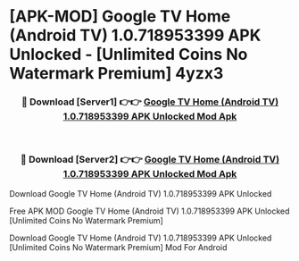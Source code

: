# [APK-MOD] Google TV Home (Android TV) 1.0.718953399 APK Unlocked - [Unlimited Coins No Watermark Premium] 4yzx3



<div align="center">
<h3>🔴 Download [Server1] 👉👉 <a href="https://momento.my/?title=Google_TV_Home_(Android_TV)_1.0.718953399_APK_Unlocked">Google TV Home (Android TV) 1.0.718953399 APK Unlocked Mod Apk</a></h3><br>

<h3>🔴 Download [Server2] 👉👉 <a href="https://momento.my/?title=Google_TV_Home_(Android_TV)_1.0.718953399_APK_Unlocked">Google TV Home (Android TV) 1.0.718953399 APK Unlocked Mod Apk</a></h3>
</div>



Download Google TV Home (Android TV) 1.0.718953399 APK Unlocked 

Free APK MOD Google TV Home (Android TV) 1.0.718953399 APK Unlocked [Unlimited Coins No Watermark Premium]

Download Google TV Home (Android TV) 1.0.718953399 APK Unlocked [Unlimited Coins No Watermark Premium] Mod For Android
